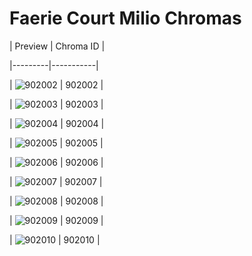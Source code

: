 # Faerie Court Milio Chromas


| Preview | Chroma ID |

|---------|-----------|

| ![902002](https://raw.communitydragon.org/latest/plugins/rcp-be-lol-game-data/global/default/v1/champion-chroma-images/902/902002.png) | 902002 |

| ![902003](https://raw.communitydragon.org/latest/plugins/rcp-be-lol-game-data/global/default/v1/champion-chroma-images/902/902003.png) | 902003 |

| ![902004](https://raw.communitydragon.org/latest/plugins/rcp-be-lol-game-data/global/default/v1/champion-chroma-images/902/902004.png) | 902004 |

| ![902005](https://raw.communitydragon.org/latest/plugins/rcp-be-lol-game-data/global/default/v1/champion-chroma-images/902/902005.png) | 902005 |

| ![902006](https://raw.communitydragon.org/latest/plugins/rcp-be-lol-game-data/global/default/v1/champion-chroma-images/902/902006.png) | 902006 |

| ![902007](https://raw.communitydragon.org/latest/plugins/rcp-be-lol-game-data/global/default/v1/champion-chroma-images/902/902007.png) | 902007 |

| ![902008](https://raw.communitydragon.org/latest/plugins/rcp-be-lol-game-data/global/default/v1/champion-chroma-images/902/902008.png) | 902008 |

| ![902009](https://raw.communitydragon.org/latest/plugins/rcp-be-lol-game-data/global/default/v1/champion-chroma-images/902/902009.png) | 902009 |

| ![902010](https://raw.communitydragon.org/latest/plugins/rcp-be-lol-game-data/global/default/v1/champion-chroma-images/902/902010.png) | 902010 |